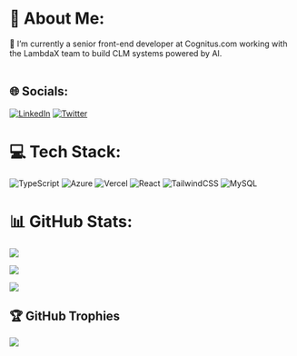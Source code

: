 # 💫 About Me:

🔭 I’m currently a senior front-end developer at Cognitus.com working with the LambdaX team to build CLM systems powered by AI. <br><br>

## 🌐 Socials:

[![LinkedIn](https://img.shields.io/badge/LinkedIn-%230077B5.svg?logo=linkedin&logoColor=white)](https://linkedin.com/in/mohammed-bermime) [![Twitter](https://img.shields.io/badge/Twitter-%231DA1F2.svg?logo=Twitter&logoColor=white)](https://twitter.com/sumatoken) 

# 💻 Tech Stack:

![TypeScript](https://img.shields.io/badge/typescript-%23007ACC.svg?style=for-the-badge&logo=typescript&logoColor=white) ![Azure](https://img.shields.io/badge/azure-%230072C6.svg?style=for-the-badge&logo=azure-devops&logoColor=white) ![Vercel](https://img.shields.io/badge/vercel-%23000000.svg?style=for-the-badge&logo=vercel&logoColor=white) ![React](https://img.shields.io/badge/react-%2320232a.svg?style=for-the-badge&logo=react&logoColor=%2361DAFB) ![TailwindCSS](https://img.shields.io/badge/tailwindcss-%2338B2AC.svg?style=for-the-badge&logo=tailwind-css&logoColor=white) ![MySQL](https://img.shields.io/badge/mysql-%2300f.svg?style=for-the-badge&logo=mysql&logoColor=white)

# 📊 GitHub Stats:

![](https://github-readme-stats.vercel.app/api?username=sumatoken&theme=radical&hide_border=false&include_all_commits=true&count_private=true)<br/>

![](https://github-readme-streak-stats.herokuapp.com/?user=sumatoken&theme=radical&hide_border=false)<br/>

![](https://github-readme-stats.vercel.app/api/top-langs/?username=sumatoken&theme=radical&hide_border=false&include_all_commits=true&count_private=true&layout=compact)

## 🏆 GitHub Trophies

![](https://github-profile-trophy.vercel.app/?username=sumatoken&theme=radical&no-frame=false&no-bg=false&margin-w=4)



